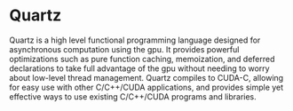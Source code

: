 # Quartz

Quartz is a high level functional programming language designed
for asynchronous computation using the gpu. It provides powerful
optimizations such as pure function caching, memoization, and 
deferred declarations to take full advantage of the gpu without 
needing to worry about low-level thread management. Quartz 
compiles to CUDA-C, allowing for easy use with other C/C++/CUDA 
applications, and provides simple yet effective ways to use
existing C/C++/CUDA programs and libraries.
